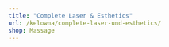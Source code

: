 ```yaml
---
title: "Complete Laser & Esthetics"
url: /kelowna/complete-laser-und-esthetics/
shop: Massage
---
```

